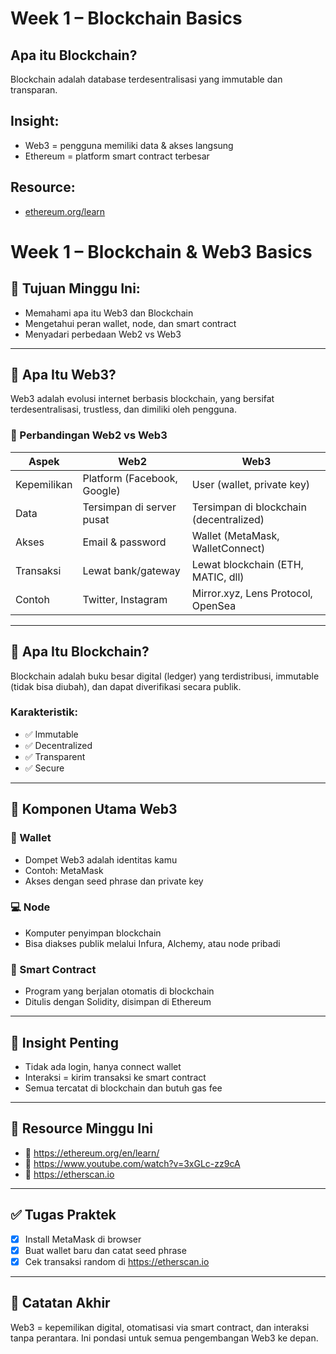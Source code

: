 # Week 1 – Blockchain Basics

## Apa itu Blockchain?
Blockchain adalah database terdesentralisasi yang immutable dan transparan.

## Insight:
- Web3 = pengguna memiliki data & akses langsung
- Ethereum = platform smart contract terbesar

## Resource:
- [ethereum.org/learn](https://ethereum.org/learn)

# Week 1 – Blockchain & Web3 Basics

## 🎯 Tujuan Minggu Ini:
- Memahami apa itu Web3 dan Blockchain
- Mengetahui peran wallet, node, dan smart contract
- Menyadari perbedaan Web2 vs Web3

---

## 📌 Apa Itu Web3?
Web3 adalah evolusi internet berbasis blockchain, yang bersifat terdesentralisasi, trustless, dan dimiliki oleh pengguna.

### 🔄 Perbandingan Web2 vs Web3

| Aspek         | Web2                          | Web3                                      |
|---------------|-------------------------------|-------------------------------------------|
| Kepemilikan   | Platform (Facebook, Google)   | User (wallet, private key)                |
| Data          | Tersimpan di server pusat     | Tersimpan di blockchain (decentralized)   |
| Akses         | Email & password              | Wallet (MetaMask, WalletConnect)          |
| Transaksi     | Lewat bank/gateway            | Lewat blockchain (ETH, MATIC, dll)        |
| Contoh        | Twitter, Instagram            | Mirror.xyz, Lens Protocol, OpenSea        |

---

## 🔗 Apa Itu Blockchain?
Blockchain adalah buku besar digital (ledger) yang terdistribusi, immutable (tidak bisa diubah), dan dapat diverifikasi secara publik.

### Karakteristik:
- ✅ Immutable
- ✅ Decentralized
- ✅ Transparent
- ✅ Secure

---

## 🧰 Komponen Utama Web3

### 🔐 Wallet
- Dompet Web3 adalah identitas kamu
- Contoh: MetaMask
- Akses dengan seed phrase dan private key

### 💻 Node
- Komputer penyimpan blockchain
- Bisa diakses publik melalui Infura, Alchemy, atau node pribadi

### 📜 Smart Contract
- Program yang berjalan otomatis di blockchain
- Ditulis dengan Solidity, disimpan di Ethereum

---

## 🧠 Insight Penting
- Tidak ada login, hanya connect wallet
- Interaksi = kirim transaksi ke smart contract
- Semua tercatat di blockchain dan butuh gas fee

---

## 🔗 Resource Minggu Ini
- 📖 https://ethereum.org/en/learn/
- 🎥 https://www.youtube.com/watch?v=3xGLc-zz9cA
- 🔎 https://etherscan.io

---

## ✅ Tugas Praktek
- [x] Install MetaMask di browser
- [x] Buat wallet baru dan catat seed phrase
- [x] Cek transaksi random di https://etherscan.io

---

## 📝 Catatan Akhir
Web3 = kepemilikan digital, otomatisasi via smart contract, dan interaksi tanpa perantara. Ini pondasi untuk semua pengembangan Web3 ke depan.
